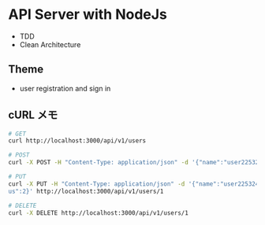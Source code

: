 # API Server with NodeJs

- TDD
- Clean Architecture

## Theme

- user registration and sign in

## cURL メモ

```bash
# GET
curl http://localhost:3000/api/v1/users

# POST
curl -X POST -H "Content-Type: application/json" -d '{"name":"user225324","desc":"working","status":2}' http://localhost:3000/api/v1/users

# PUT
curl -X PUT -H "Content-Type: application/json" -d '{"name":"user225324","desc":"working","stat
us":2}' http://localhost:3000/api/v1/users/1

# DELETE
curl -X DELETE http://localhost:3000/api/v1/users/1
```
